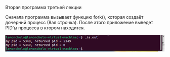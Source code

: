 Вторая программа третьей лекции

Сначала программа вызывает функцию fork(), которая создаёт дочерний процесс (8ая строчка). После этого приложение выведет PID'ы процесса в ктором находится.

<img src="https://github.com/Lemonchelo228/OC4semestr/blob/main/task1/Lec3/program2/Pr3_2.png">